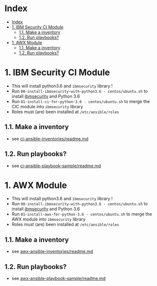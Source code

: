 # Index

<!-- TOC -->

- [Index](#index)
- [1. IBM Security CI Module](#1-ibm-security-ci-module)
    - [1.1. Make a inventory](#11-make-a-inventory)
    - [1.2. Run playbooks?](#12-run-playbooks)
- [1. AWX Module](#1-awx-module)
    - [1.1. Make a inventory](#11-make-a-inventory-1)
    - [1.2. Run playbooks?](#12-run-playbooks-1)

<!-- /TOC -->

# 1. IBM Security CI Module
- This will install python3.6 and `ibmsecurity` library !
- Run `00-install-ibmsecurity-with-python3.6 - centos/ubuntu.sh` to install [ibmsecurity](https://github.com/IBM-Security/ibmsecurity) and Python 3.6
- Run `01-install-ci-for-python-3.6 - centos/ubuntu.sh` to merge the CIC module into `ibmsecurity` library
- Roles must (are) been installed at `/etc/ansible/roles`

## 1.1. Make a inventory
- see [ci-ansible-inventories/readme.md](https://github.com/CoolZeroNL/ibmsecurity_ci/blob/master/ci-ansible-inventories/readme.md)

## 1.2. Run playbooks?
- see [ci-ansible-playbook-sample/readme.md](https://github.com/CoolZeroNL/ibmsecurity_ci/blob/master/ci-ansible-playbook-sample/readme.md)

# 1. AWX Module
- This will install python3.6 and `ibmsecurity` library !
- Run `00-install-ibmsecurity-with-python3.6 - centos/ubuntu.sh` to install [ibmsecurity](https://github.com/IBM-Security/ibmsecurity) and Python 3.6
- Run `01-install-awx-for-python-3.6 - centos/ubuntu.sh` to merge the AWX module into `ibmsecurity` library
- Roles must (are) been installed at `/etc/ansible/roles`

## 1.1. Make a inventory
- see [awx-ansible-inventories/readme.md](https://github.com/CoolZeroNL/ibmsecurity_ci/blob/master/awx-ansible-inventories/readme.md)

## 1.2. Run playbooks?
- see [awx-ansible-playbook-sample/readme.md](https://github.com/CoolZeroNL/ibmsecurity_ci/blob/master/awx-ansible-playbook-sample/readme.md)
